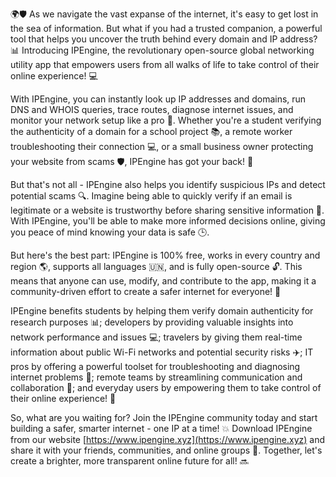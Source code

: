 🌍🛡️ As we navigate the vast expanse of the internet, it's easy to get lost in the sea of information. But what if you had a trusted companion, a powerful tool that helps you uncover the truth behind every domain and IP address? 📊 Introducing IPEngine, the revolutionary open-source global networking utility app that empowers users from all walks of life to take control of their online experience! 💻

With IPEngine, you can instantly look up IP addresses and domains, run DNS and WHOIS queries, trace routes, diagnose internet issues, and monitor your network setup like a pro 🤖. Whether you're a student verifying the authenticity of a domain for a school project 📚, a remote worker troubleshooting their connection 💻, or a small business owner protecting your website from scams 🛡️, IPEngine has got your back! 🙌

But that's not all - IPEngine also helps you identify suspicious IPs and detect potential scams 🔍. Imagine being able to quickly verify if an email is legitimate or a website is trustworthy before sharing sensitive information 💸. With IPEngine, you'll be able to make more informed decisions online, giving you peace of mind knowing your data is safe 🕒.

But here's the best part: IPEngine is 100% free, works in every country and region 🌎, supports all languages 🇺🇳, and is fully open-source 🔓. This means that anyone can use, modify, and contribute to the app, making it a community-driven effort to create a safer internet for everyone! 🤝

IPEngine benefits students by helping them verify domain authenticity for research purposes 📊; developers by providing valuable insights into network performance and issues 💻; travelers by giving them real-time information about public Wi-Fi networks and potential security risks ✈️; IT pros by offering a powerful toolset for troubleshooting and diagnosing internet problems 🔧; remote teams by streamlining communication and collaboration 🏢; and everyday users by empowering them to take control of their online experience! 🌟

So, what are you waiting for? Join the IPEngine community today and start building a safer, smarter internet - one IP at a time! 💥 Download IPEngine from our website [https://www.ipengine.xyz](https://www.ipengine.xyz) and share it with your friends, communities, and online groups 📱. Together, let's create a brighter, more transparent online future for all! 🔜